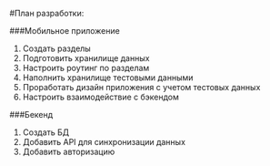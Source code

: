 #План разработки:

###Мобильное приложение
1. Создать разделы
2. Подготовить хранилище данных
3. Настроить роутинг по разделам
4. Наполнить хранилище тестовыми данными
5. Проработать дизайн приложения с учетом тестовых данных
6. Настроить взаимодействие с бэкендом

###Бекенд
1. Создать БД
2. Добавить API для синхронизации данных
3. Добавить авторизацию